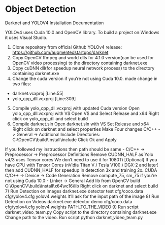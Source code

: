 # Object Detection

Darknet and YOLOV4 Installation Documentation

YOLOv4 uses Cuda 10.0 and OpenCV library. To build a project on Windows it uses Visual Studio.

1) Clone repository from official Github YOLOv4 release: https://github.com/augmentedstartups/darknet
2) Copy OpenCV ffmpeg and world dlls for 4.1.0 version(can be used for OpenCV video processing) to the directory containing darknet.exe
3) Copy cuDNN dll(for speedup neural network process) to the directory containing darknet.exe
4) Change the cuda version if you’re not using Cuda 10.0.
made change in two files:
- darknet.vcxproj [Line:55]
- yolo_cpp_dll.vcxproj [Line:309]
5) Compile yolo_cpp_dll.vcxproj with updated Cuda version
Open yolo_cpp_dll.vcxproj with VS
Open VS and Select Release and x64
Right click on yolo_cpp_dll and select build
6) Compile darknet.sln
Open darknet.sln with VS
Set Release and x64
Right click on darknet and select properties
Make Four changes
C/C++ -> General -> Additional Include Directories: C:\OpenCV\build\install\include Click Ok and Apply 

If you followed my instructions then path should be same - C/C++ -> Preprocessor -> Preprocessor Definitions Remove CUDNN_HALF as Yolo v4/3 uses Tensor cores We don’t need to use it for 1080Ti [Optional] If you have GPU with Tensor Cores (nVidia Titan V / Tesla V100 / DGX-2 and later) then add CUDNN_HALF for speedup in detection 3x and training 2x.
CUDA C/C++ -> Device -> Code Generation Remove compute_75, sm_75 if you’re not using Cuda 10.0 - Linker -> General Add lib from OpenCV build C:\OpenCV\build\install\x64\vc16\lib
Right click on darknet and select build
7) Run Detection on Images
	darknet.exe detector test cfg/coco.data cfg/yolov4.cfg yolov4.weights It’ll ask for the input path of the image
8) Run Detection on Videos
	darknet.exe detector demo cfg/coco.data cfg/yolov4.cfg yolov4.weights PATH_TO_THE_VIDEO
9) Run script darknet_video_team.py
Copy script to the directory containing darknet.exe
Change path to the video.
Run script
	python darknet_video_team.py
